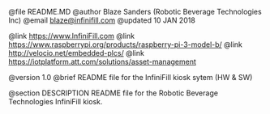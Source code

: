 @file README.MD
@author  Blaze Sanders (Robotic Beverage Technologies Inc)
@email   blaze@infinifill.com
@updated 10 JAN 2018

@link https://www.InfiniFill.com
@link https://www.raspberrypi.org/products/raspberry-pi-3-model-b/
@link http://velocio.net/embedded-plcs/
@link https://iotplatform.att.com/solutions/asset-management

@version 1.0
@brief README file for the InfiniFill kiosk sytem (HW & SW)

@section DESCRIPTION
README file for the Robotic Beverage Technologies InfiniFill kiosk. 
